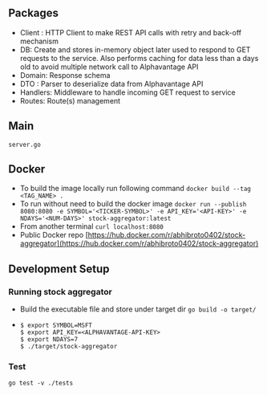 ## Packages
- Client : HTTP Client to make REST API calls with retry and back-off mechanism
- DB: Create and stores in-memory object later used to respond to GET requests to the service. Also performs caching for data less than a days old to avoid multiple network call to Alphavantage API
- Domain: Response schema
- DTO : Parser to deserialize data from Alphavantage API
- Handlers: Middleware to handle incoming GET request to service
- Routes: Route(s) management

## Main
`server.go`

## Docker
- To build the image locally run following command
`docker build --tag <TAG_NAME> .`
- To run without need to build the docker image `docker run --publish 8080:8080 -e SYMBOL='<TICKER-SYMBOL>' -e API_KEY='<API-KEY>' -e NDAYS='<NUM-DAYS>' stock-aggregator:latest`
- From another terminal `curl localhost:8080`
- Public Docker repo [https://hub.docker.com/r/abhibroto0402/stock-aggregator](https://hub.docker.com/r/abhibroto0402/stock-aggregator)

## Development Setup
### Running stock aggregator 
- Build the executable file and store under target dir `go build -o target/`
- ```
  $ export SYMBOL=MSFT
  $ export API_KEY=<ALPHAVANTAGE-API-KEY>
  $ export NDAYS=7
  $ ./target/stock-aggregator
  ```
### Test
`go test -v ./tests`
